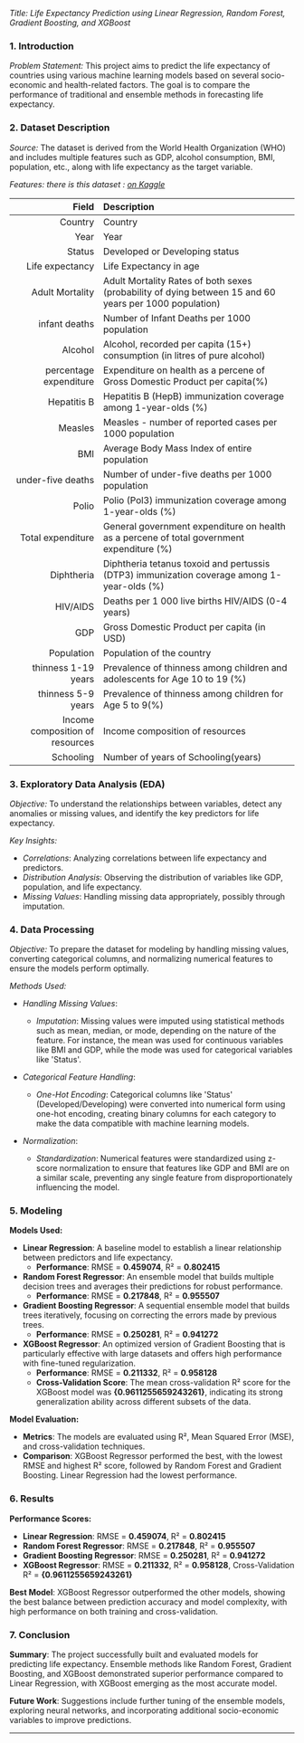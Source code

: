 *Title: Life Expectancy Prediction using Linear Regression, Random Forest, Gradient Boosting, and XGBoost*

### 1. Introduction

*Problem Statement:*
This project aims to predict the life expectancy of countries using various machine learning models based on several socio-economic and health-related factors. The goal is to compare the performance of traditional and ensemble methods in forecasting life expectancy.

### 2. Dataset Description

*Source:*
The dataset is derived from the World Health Organization (WHO) and includes multiple features such as GDP, alcohol consumption, BMI, population, etc., along with life expectancy as the target variable.

*Features:*
*there is this dataset : [on Kaggle](https://www.kaggle.com/datasets/kumarajarshi/life-expectancy-who/data)*

|Field|Description|
|---:|:---|
|Country|Country|
|Year|Year|
|Status|Developed or Developing status|
|Life expectancy|Life Expectancy in age|
|Adult Mortality|Adult Mortality Rates of both sexes (probability of dying between 15 and 60 years per 1000 population)|
|infant deaths|Number of Infant Deaths per 1000 population|
|Alcohol|Alcohol, recorded per capita (15+) consumption (in litres of pure alcohol)|
|percentage expenditure|Expenditure on health as a percene of Gross Domestic Product per capita(%)|
|Hepatitis B|Hepatitis B (HepB) immunization coverage among 1-year-olds (%)|
|Measles|Measles - number of reported cases per 1000 population|
|BMI|Average Body Mass Index of entire population|
|under-five deaths|Number of under-five deaths per 1000 population|
|Polio|Polio (Pol3) immunization coverage among 1-year-olds (%)|
|Total expenditure|General government expenditure on health as a percene of total government expenditure (%)|
|Diphtheria|Diphtheria tetanus toxoid and pertussis (DTP3) immunization coverage among 1-year-olds (%)|
|HIV/AIDS|Deaths per 1 000 live births HIV/AIDS (0-4 years)|
|GDP|Gross Domestic Product per capita (in USD)|
|Population|Population of the country|
|thinness 1-19 years|Prevalence of thinness among children and adolescents for Age 10 to 19 (%)|
|thinness 5-9 years|Prevalence of thinness among children for Age 5 to 9(%)|
|Income composition of resources|Income composition of resources|
|Schooling|Number of years of Schooling(years)|

### 3. Exploratory Data Analysis (EDA)

*Objective:*
To understand the relationships between variables, detect any anomalies or missing values, and identify the key predictors for life expectancy.

*Key Insights:*
- *Correlations*: Analyzing correlations between life expectancy and predictors.
- *Distribution Analysis*: Observing the distribution of variables like GDP, population, and life expectancy.
- *Missing Values*: Handling missing data appropriately, possibly through imputation.

### 4. Data Processing

*Objective:*
To prepare the dataset for modeling by handling missing values, converting categorical columns, and normalizing numerical features to ensure the models perform optimally.

*Methods Used:*
- *Handling Missing Values*: 
  - *Imputation*: Missing values were imputed using statistical methods such as mean, median, or mode, depending on the nature of the feature. For instance, the mean was used for continuous variables like BMI and GDP, while the mode was used for categorical variables like 'Status'.
  
- *Categorical Feature Handling*:
  - *One-Hot Encoding*: Categorical columns like 'Status' (Developed/Developing) were converted into numerical form using one-hot encoding, creating binary columns for each category to make the data compatible with machine learning models.
  
- *Normalization*:
  - *Standardization*: Numerical features were standardized using z-score normalization to ensure that features like GDP and BMI are on a similar scale, preventing any single feature from disproportionately influencing the model.

### 5. Modeling

**Models Used:**
- **Linear Regression**: A baseline model to establish a linear relationship between predictors and life expectancy.
  - **Performance**: RMSE = **0.459074**, R² = **0.802415**
- **Random Forest Regressor**: An ensemble model that builds multiple decision trees and averages their predictions for robust performance.
  - **Performance**: RMSE = **0.217848**, R² = **0.955507**
- **Gradient Boosting Regressor**: A sequential ensemble model that builds trees iteratively, focusing on correcting the errors made by previous trees.
  - **Performance**: RMSE = **0.250281**, R² = **0.941272**
- **XGBoost Regressor**: An optimized version of Gradient Boosting that is particularly effective with large datasets and offers high performance with fine-tuned regularization.
  - **Performance**: RMSE = **0.211332**, R² = **0.958128**
  - **Cross-Validation Score**: The mean cross-validation R² score for the XGBoost model was **{0.9611255659243261}**, indicating its strong generalization ability across different subsets of the data.

**Model Evaluation:**
- **Metrics**: The models are evaluated using R², Mean Squared Error (MSE), and cross-validation techniques.
- **Comparison**: XGBoost Regressor performed the best, with the lowest RMSE and highest R² score, followed by Random Forest and Gradient Boosting. Linear Regression had the lowest performance.

### 6. Results

**Performance Scores:**
- **Linear Regression**: RMSE = **0.459074**, R² = **0.802415**
- **Random Forest Regressor**: RMSE = **0.217848**, R² = **0.955507**
- **Gradient Boosting Regressor**: RMSE = **0.250281**, R² = **0.941272**
- **XGBoost Regressor**: RMSE = **0.211332**, R² = **0.958128**, Cross-Validation R² = **{0.9611255659243261}**

**Best Model**: XGBoost Regressor outperformed the other models, showing the best balance between prediction accuracy and model complexity, with high performance on both training and cross-validation.

### 7. Conclusion

**Summary**:
The project successfully built and evaluated models for predicting life expectancy. Ensemble methods like Random Forest, Gradient Boosting, and XGBoost demonstrated superior performance compared to Linear Regression, with XGBoost emerging as the most accurate model.

**Future Work**:
Suggestions include further tuning of the ensemble models, exploring neural networks, and incorporating additional socio-economic variables to improve predictions.

---

